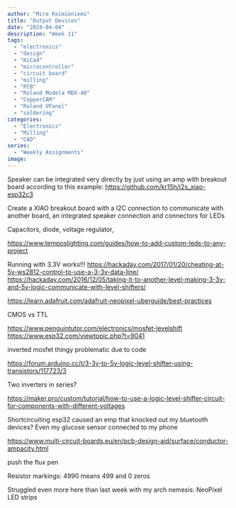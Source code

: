 ```yaml
---
author: "Miro Keimiöniemi"
title: "Output Devices"
date: "2024-04-04"
description: "Week 11"
tags: 
  - "electronics"
  - "design"
  - "KiCad"
  - "microcontroller"
  - "circuit board"
  - "milling"
  - "PCB"
  - "Roland Modela MDX-40"
  - "CopperCAM"
  - "Roland VPanel"
  - "soldering"
categories: 
  - "Electronics"
  - "Milling"
  - "CAD"
series: 
  - "Weekly Assignments"
image:
---
```


Speaker can be integrated very directly by just using an amp with breakout board according to this example: https://github.com/kr15h/i2s_xiao-esp32c3

Create a XIAO breakout board with a I2C connection to communicate with another board, an integrated speaker connection and connectors for LEDs

Capacitors, diode, voltage regulator, 


https://www.temposlighting.com/guides/how-to-add-custom-leds-to-any-project

Running with 3.3V works!!!
https://hackaday.com/2017/01/20/cheating-at-5v-ws2812-control-to-use-a-3-3v-data-line/
https://hackaday.com/2016/12/05/taking-it-to-another-level-making-3-3v-and-5v-logic-communicate-with-level-shifters/

https://learn.adafruit.com/adafruit-neopixel-uberguide/best-practices

CMOS vs TTL

https://www.penguintutor.com/electronics/mosfet-levelshift
https://www.esp32.com/viewtopic.php?t=9041

inverted mosfet thingy problematic due to code

https://forum.arduino.cc/t/3-3v-to-5v-logic-level-shifter-using-transistors/117723/3

Two inverters in series?

https://maker.pro/custom/tutorial/how-to-use-a-logic-level-shifter-circuit-for-components-with-different-voltages

Shortcircuiting esp32 caused an emp that knocked out my bluetooth devices? Even my glucose sensor connected to my phone

https://www.multi-circuit-boards.eu/en/pcb-design-aid/surface/conductor-ampacity.html

push the flux pen

Resistor markings: 4990 means 499 and 0 zeros

Struggled even more here than last week with my arch nemesis: NeoPixel LED strips
